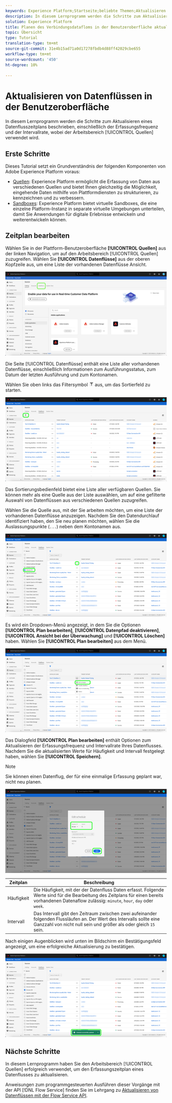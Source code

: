 ```yaml
---
keywords: Experience Platform;Startseite;beliebte Themen;Aktualisieren von Datenblättern;Zeitplan bearbeiten
description: In diesem Lernprogramm werden die Schritte zum Aktualisieren eines Datenflusszeitplans beschrieben, einschließlich der Erfassungsfrequenz und der Intervallrate, die mithilfe des Sources-Arbeitsbereichs vorgenommen werden.
solution: Experience Platform
title: Planen des Verbindungsdatafloms in der Benutzeroberfläche aktualisieren
topic: Übersicht
type: Tutorial
translation-type: tm+mt
source-git-commit: 31e4b15ad71a0d17278fbdb4d88ff42029cbe655
workflow-type: tm+mt
source-wordcount: '450'
ht-degree: 10%

---
```



# Aktualisieren von Datenflüssen in der Benutzeroberfläche

In diesem Lernprogramm werden die Schritte zum Aktualisieren eines Datenflusszeitplans beschrieben, einschließlich der Erfassungsfrequenz und der Intervallrate, wobei der Arbeitsbereich [!UICONTROL Quellen] verwendet wird.

## Erste Schritte

Dieses Tutorial setzt ein Grundverständnis der folgenden Komponenten von Adobe Experience Platform voraus:

- [Quellen](../../home.md): Experience Platform ermöglicht die Erfassung von Daten aus verschiedenen Quellen und bietet Ihnen gleichzeitig die Möglichkeit, eingehende Daten mithilfe von Plattformdiensten zu strukturieren, zu kennzeichnen und zu verbessern.
- [Sandboxes](../../../sandboxes/home.md): Experience Platform bietet virtuelle Sandboxes, die eine einzelne Platform-Instanz in separate virtuelle Umgebungen unterteilen, damit Sie Anwendungen für digitale Erlebnisse entwickeln und weiterentwickeln können.

## Zeitplan bearbeiten

Wählen Sie in der Plattform-Benutzeroberfläche **[!UICONTROL Quellen]** aus der linken Navigation, um auf den Arbeitsbereich [!UICONTROL Quellen] zuzugreifen. Wählen Sie **[!UICONTROL Datenflüsse]** aus der oberen Kopfzeile aus, um eine Liste der vorhandenen Datenflüsse Ansicht.

![Katalog](../../images/tutorials/update-dataflows/catalog.png)

Die Seite [!UICONTROL Datenflüsse] enthält eine Liste aller vorhandenen Datenflüsse, einschließlich Informationen zum Ausführungsstatus, zum Datum der letzten Ausführung und zum Kontonamen.

Wählen Sie oben links das Filtersymbol ![filter](../../images/tutorials/update/filter.png) aus, um das Sortierfeld zu starten.

![filter-dataflows](../../images/tutorials/update-dataflows/filter-dataflows.png)

Das Sortierungsbedienfeld bietet eine Liste aller verfügbaren Quellen. Sie können mehr als eine Quelle aus der Liste auswählen, um auf eine gefilterte Auswahl von Datenflüssen aus verschiedenen Quellen zuzugreifen.

Wählen Sie die Quelle aus, mit der Sie arbeiten möchten, um eine Liste der vorhandenen Datenflüsse anzuzeigen. Nachdem Sie den Datendurchlauf identifiziert haben, den Sie neu planen möchten, wählen Sie die Auslassungspunkte (`...`) neben dem Kontonamen aus.

![umplanen](../../images/tutorials/update-dataflows/reschedule.png)

Es wird ein Dropdown-Menü angezeigt, in dem Sie die Optionen **[!UICONTROL Plan bearbeiten]**, **[!UICONTROL Datenpfad deaktivieren]**, **[!UICONTROL Ansicht bei der Überwachung]** und **[!UICONTROL Löschen]** haben. Wählen Sie **[!UICONTROL Plan bearbeiten]** aus dem Menü.

![edit-schedule](../../images/tutorials/update-dataflows/edit-schedule.png)

Das Dialogfeld **[!UICONTROL Plan bearbeiten]** enthält Optionen zum Aktualisieren der Erfassungsfrequenz und Intervallrate Ihres Datenflusses. Nachdem Sie die aktualisierten Werte für Häufigkeit und Intervall festgelegt haben, wählen Sie **[!UICONTROL Speichern]**.

>[!NOTE]
>
>Sie können einen Datenflug, der für eine einmalige Erfassung geplant war, nicht neu planen.

![schedule-dialog-box](../../images/tutorials/update-dataflows/schedule-dialog-box.png)

| Zeitplan | Beschreibung |
| ---------- | ----------- |
| Häufigkeit | Die Häufigkeit, mit der der Datenfluss Daten erfasst. Folgende Werte sind für die Bearbeitung des Zeitplans für einen bereits vorhandenen Datenaflow zulässig: `minute`, `hour`, `day` oder `week`. |
| Intervall | Das Intervall gibt den Zeitraum zwischen zwei aufeinander folgenden Flussläufen an. Der Wert des Intervalls sollte eine Ganzzahl von nicht null sein und größer als oder gleich `15` sein. |

Nach einigen Augenblicken wird unten im Bildschirm ein Bestätigungsfeld angezeigt, um eine erfolgreiche Aktualisierung zu bestätigen.

![schedule-verify](../../images/tutorials/update-dataflows/schedule-confirm.png)

## Nächste Schritte

In diesem Lernprogramm haben Sie den Arbeitsbereich [!UICONTROL Quellen] erfolgreich verwendet, um den Erfassungszeitplan eines Datenflusses zu aktualisieren.

Anweisungen zum programmgesteuerten Ausführen dieser Vorgänge mit der API [!DNL Flow Service] finden Sie im Lehrgang zu [Aktualisieren von Datenflüssen mit der Flow Service API](../../tutorials/api/update-dataflows.md).